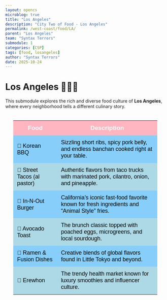 ```yaml
---
layout: opencs
microblog: true
title: "Los Angeles"
description: "City Two of Food - Los Angeles"
permalink: /west-coast/food/LA/
parent: "Los Angeles"
team: "Syntax Terrors"
submodule: 1
categories: [CSP]
tags: [food, losangeles]
author: "Syntax Terrors"
date: 2025-10-24
---
```


# Los Angeles 🍔🌮🍜

This submodule explores the rich and diverse food culture of **Los Angeles**, where every neighborhood tells a different culinary story.

<style>
.table-container {
  width: 90%;
  margin: 20px auto;
  border-collapse: collapse;
  font-family: "Poppins", sans-serif;
}

.table-container th {
  background-color: #ffb6c1; /* pink header */
  color: white;
  padding: 12px;
  font-size: 1.2rem;
}

.table-container td {
  background-color: #add8e6; /* light blue rows */
  color: #000;
  padding: 12px;
  font-size: 1.1rem;
}

.table-container tr:nth-child(even) td {
  background-color: #87cefa; /* alternate blue for rows */
}

.table-container {
  border-radius: 12px;
  overflow: hidden;
}
</style>

<div class="table-container">
<table>
  <tr>
    <th>Food</th>
    <th>Description</th>
  </tr>
  <tr>
    <td>🍖 Korean BBQ</td>
    <td>Sizzling short ribs, spicy pork belly, and endless banchan cooked right at your table.</td>
  </tr>
  <tr>
    <td>🌮 Street Tacos (al pastor)</td>
    <td>Authentic flavors from taco trucks with marinated pork, cilantro, onion, and pineapple.</td>
  </tr>
  <tr>
    <td>🍔 In-N-Out Burger</td>
    <td>California’s iconic fast-food favorite known for fresh ingredients and “Animal Style” fries.</td>
  </tr>
  <tr>
    <td>🥑 Avocado Toast</td>
    <td>The brunch classic topped with poached eggs, microgreens, and local sourdough.</td>
  </tr>
  <tr>
    <td>🍜 Ramen & Fusion Dishes</td>
    <td>Creative blends of global flavors found in Little Tokyo and beyond.</td>
  </tr>
  <tr>
    <td>🥤 Erewhon</td>
    <td>The trendy health market known for luxury smoothies and influencer culture.</td>
  </tr>
</table>
</div>
